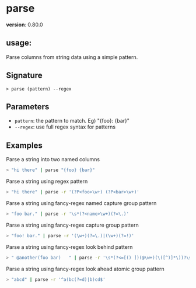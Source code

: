 # parse

**version**: 0.80.0

## **usage**:

Parse columns from string data using a simple pattern.

## Signature

`> parse (pattern) --regex`

## Parameters

- `pattern`: the pattern to match. Eg) "{foo}: {bar}"
- `--regex`: use full regex syntax for patterns

## Examples

Parse a string into two named columns

```bash
> "hi there" | parse "{foo} {bar}"
```

Parse a string using regex pattern

```bash
> "hi there" | parse -r '(?P<foo>\w+) (?P<bar>\w+)'
```

Parse a string using fancy-regex named capture group pattern

```bash
> "foo bar." | parse -r '\s*(?<name>\w+)(?=\.)'
```

Parse a string using fancy-regex capture group pattern

```bash
> "foo! bar." | parse -r '(\w+)(?=\.)|(\w+)(?=!)'
```

Parse a string using fancy-regex look behind pattern

```bash
> " @another(foo bar)   " | parse -r '\s*(?<=[() ])(@\w+)(\([^)]*\))?\s*'
```

Parse a string using fancy-regex look ahead atomic group pattern

```bash
> "abcd" | parse -r '^a(bc(?=d)|b)cd$'
```
